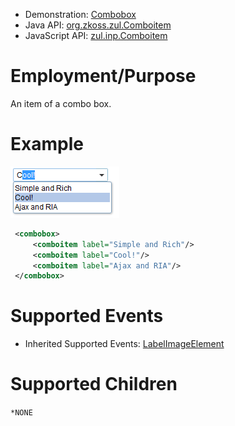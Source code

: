 
- Demonstration: [Combobox](http://www.zkoss.org/zkdemo/combobox)
- Java API: [org.zkoss.zul.Comboitem](https://www.zkoss.org/javadoc/latest/zk/org/zkoss/zul/Comboitem.html)
- JavaScript API: [zul.inp.Comboitem](https://www.zkoss.org/javadoc/latest/jsdoc/classes/zul.inp.Comboitem.html)


# Employment/Purpose

An item of a combo box.

# Example

![](/zk_component_ref/images/ZKComRef_Combobox_Example.PNG)

```xml
 <combobox>
     <comboitem label="Simple and Rich"/>
     <comboitem label="Cool!"/>
     <comboitem label="Ajax and RIA"/>
 </combobox>
```

# Supported Events

- Inherited Supported Events: [ LabelImageElement]({{site.baseurl}}/zk_component_ref/labelimageelement#Supported_Events)

# Supported Children

`*NONE`
